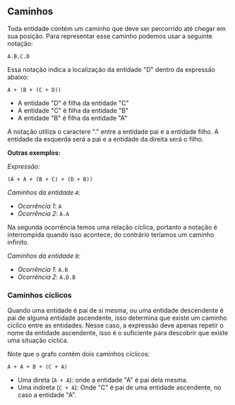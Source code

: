 ## Caminhos <header-set anchor-name="paths" />

Toda entidade contém um caminho que deve ser percorrido até chegar em sua posição. Para representar esse caminho podemos usar a seguinte notação:

```
A.B.C.D
```

Essa notação indica a localização da entidade "D" dentro da expressão abaixo:

```
A + (B + (C + D))
```

* A entidade "D" é filha da entidade "C"
* A entidade "C" é filha da entidade "B"
* A entidade "B" é filha da entidade "A"

A notação utiliza o caractere "." entre a entidade pai e a entidade filho. A entidade da esquerda será a pai e a entidade da direita será o filho.

**Outras exemplos:**

_Expressão:_

```
(A + A + (B + C) + (D + B))
```

_Caminhos da entidade `A`:_

* _Ocorrência 1_: `A`
* _Ocorrência 2_: `A.A`

Na segunda ocorrência temos uma relação cíclica, portanto a notação é interrompida quando isso acontece, do contrário teríamos um caminho infinito.

_Caminhos da entidade `B`:_

* _Ocorrência 1_: `A.B`
* _Ocorrência 2_: `A.D.B`

### Caminhos cíclicos <header-set anchor-name="paths-cyclic" />

Quando uma entidade é pai de si mesma, ou uma entidade descendente é pai de alguma entidade ascendente, isso determina que existe um caminho cíclico entre as entidades. Nesse caso, a expressão deve apenas repetir o nome da entidade ascendente, isso é o suficiente para descobrir que existe uma situação cíclica.

Note que o grafo contém dois caminhos cíclicos:

```
A + A + B + (C + A)
```

* Uma direta (`A + A`): onde a entidade "A" é pai dela mesma.
* Uma indireta (`C + A`): Onde "C" é pai de uma entidade ascendente, no caso a entidade "A".